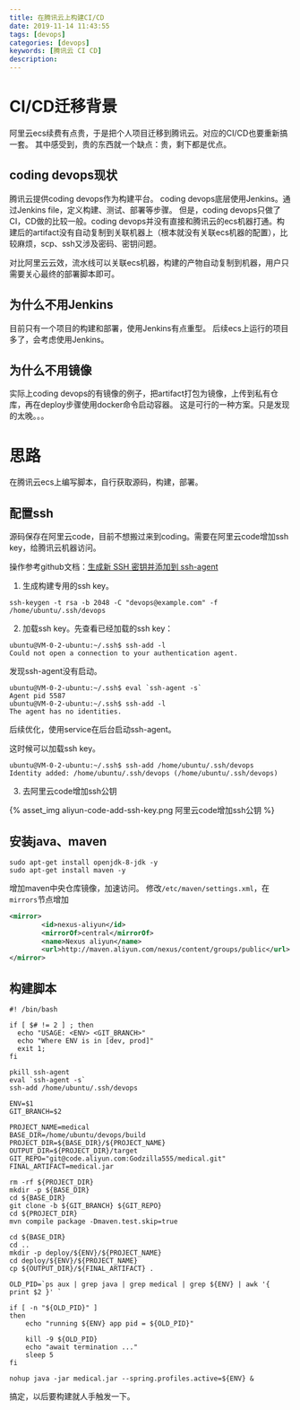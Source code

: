 ```yaml
---
title: 在腾讯云上构建CI/CD
date: 2019-11-14 11:43:55
tags: [devops]
categories: [devops]
keywords: [腾讯云 CI CD]
description: 
---
```


# CI/CD迁移背景

阿里云ecs续费有点贵，于是把个人项目迁移到腾讯云。对应的CI/CD也要重新搞一套。
其中感受到，贵的东西就一个缺点：贵，剩下都是优点。
<!-- more -->
## coding devops现状

腾讯云提供coding devops作为构建平台。
coding devops底层使用Jenkins。通过Jenkins file，定义构建、测试、部署等步骤。
但是，coding devops只做了CI，CD做的比较一般。coding devops并没有直接和腾讯云的ecs机器打通。构建后的artifact没有自动复制到关联机器上（根本就没有关联ecs机器的配置），比较麻烦，scp、ssh又涉及密码、密钥问题。

对比阿里云云效，流水线可以关联ecs机器，构建的产物自动复制到机器，用户只需要关心最终的部署脚本即可。

## 为什么不用Jenkins

目前只有一个项目的构建和部署，使用Jenkins有点重型。
后续ecs上运行的项目多了，会考虑使用Jenkins。

## 为什么不用镜像

实际上coding devops的有镜像的例子，把artifact打包为镜像，上传到私有仓库，再在deploy步骤使用docker命令启动容器。
这是可行的一种方案。只是发现的太晚。。。

# 思路

在腾讯云ecs上编写脚本，自行获取源码，构建，部署。

## 配置ssh

源码保存在阿里云code，目前不想搬过来到coding。需要在阿里云code增加ssh key，给腾讯云机器访问。

操作参考github文档：[生成新 SSH 密钥并添加到 ssh-agent](https://help.github.com/cn/github/authenticating-to-github/generating-a-new-ssh-key-and-adding-it-to-the-ssh-agent)

1. 生成构建专用的ssh key。
```
ssh-keygen -t rsa -b 2048 -C "devops@example.com" -f /home/ubuntu/.ssh/devops
```

2. 加载ssh key。先查看已经加载的ssh key：
```
ubuntu@VM-0-2-ubuntu:~/.ssh$ ssh-add -l
Could not open a connection to your authentication agent.
```
发现ssh-agent没有启动。
```
ubuntu@VM-0-2-ubuntu:~/.ssh$ eval `ssh-agent -s`
Agent pid 5587
ubuntu@VM-0-2-ubuntu:~/.ssh$ ssh-add -l
The agent has no identities.
```
后续优化，使用service在后台启动ssh-agent。

这时候可以加载ssh key。
```
ubuntu@VM-0-2-ubuntu:~/.ssh$ ssh-add /home/ubuntu/.ssh/devops
Identity added: /home/ubuntu/.ssh/devops (/home/ubuntu/.ssh/devops)
```

3. 去阿里云code增加ssh公钥

{% asset_img aliyun-code-add-ssh-key.png 阿里云code增加ssh公钥 %}


## 安装java、maven

```
sudo apt-get install openjdk-8-jdk -y
sudo apt-get install maven -y
```

增加maven中央仓库镜像，加速访问。
修改`/etc/maven/settings.xml`，在`mirrors`节点增加
```xml
<mirror>
        <id>nexus-aliyun</id>
        <mirrorOf>central</mirrorOf>
        <name>Nexus aliyun</name>
        <url>http://maven.aliyun.com/nexus/content/groups/public</url>
</mirror>
```


## 构建脚本

```
#! /bin/bash

if [ $# != 2 ] ; then
  echo "USAGE: <ENV> <GIT_BRANCH>"
  echo "Where ENV is in [dev, prod]"
  exit 1;
fi

pkill ssh-agent
eval `ssh-agent -s`
ssh-add /home/ubuntu/.ssh/devops

ENV=$1
GIT_BRANCH=$2

PROJECT_NAME=medical
BASE_DIR=/home/ubuntu/devops/build
PROJECT_DIR=${BASE_DIR}/${PROJECT_NAME}
OUTPUT_DIR=${PROJECT_DIR}/target
GIT_REPO="git@code.aliyun.com:Godzilla555/medical.git"
FINAL_ARTIFACT=medical.jar

rm -rf ${PROJECT_DIR}
mkdir -p ${BASE_DIR}
cd ${BASE_DIR}
git clone -b ${GIT_BRANCH} ${GIT_REPO}
cd ${PROJECT_DIR}
mvn compile package -Dmaven.test.skip=true

cd ${BASE_DIR}
cd ..
mkdir -p deploy/${ENV}/${PROJECT_NAME}
cd deploy/${ENV}/${PROJECT_NAME}
cp ${OUTPUT_DIR}/${FINAL_ARTIFACT} .

OLD_PID=`ps aux | grep java | grep medical | grep ${ENV} | awk '{ print $2 }' `

if [ -n "${OLD_PID}" ]
then
    echo "running ${ENV} app pid = ${OLD_PID}"

    kill -9 ${OLD_PID}
    echo "await termination ..."
    sleep 5
fi

nohup java -jar medical.jar --spring.profiles.active=${ENV} &
```

搞定，以后要构建就人手触发一下。
